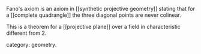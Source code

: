 Fano's axiom is an axiom in [[synthetic projective geometry]] stating that for a [[complete quadrangle]] the three diagonal points are never colinear.

This is a theorem for a [[projective plane]] over a field in characteristic different from $2$.

category: geometry.